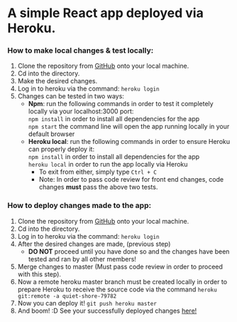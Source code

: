 # A simple React app deployed via Heroku.

### How to make local changes & test locally:
1. Clone the repository from [GitHub](https://github.com/rghosh96/react-proj) onto your local machine.
2. Cd into the directory.
3. Make the desired changes.
4. Log in to heroku via the command: 
`heroku login`
5. Changes can be tested in two ways:
    * __Npm__: run the following commands in order to test it completely locally via your localhost:3000 port:  
  `npm install`     in order to install all dependencies for the app  
  `npm start`       the command line will open the app running locally in your default browser
    * __Heroku local__:  run the following commands in order to ensure Heroku can properly deploy it:  
  `npm install`     in order to install all dependencies for the app  
  `heroku local` in order to run the app locally via Heroku  
      * To exit from either, simply type `Ctrl + C`
      * Note: In order to pass code review for front end changes, code changes **must** pass the above two tests.



### How to deploy changes made to the app:
1. Clone the repository from [GitHub](https://github.com/rghosh96/react-proj) onto your local machine.
2. Cd into the directory.
3. Log in to heroku via the command: 
`heroku login`
4. After the desired changes are made, (previous step)
    * **DO NOT** proceed until you have done so and the changes have been tested and ran by all other members!
5. Merge changes to master (Must pass code review in order to proceed with this step).
6. Now a remote heroku master branch must be created locally in order to prepare Heroku to receive the source code via the command `heroku git:remote -a quiet-shore-79782`
7. Now you can deploy it!
`git push heroku master`
8. And boom! :D See your successfully deployed changes [here!](https://quiet-shore-79782.herokuapp.com/)






